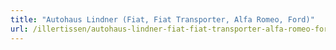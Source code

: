 ```yaml
---
title: "Autohaus Lindner (Fiat, Fiat Transporter, Alfa Romeo, Ford)"
url: /illertissen/autohaus-lindner-fiat-fiat-transporter-alfa-romeo-ford/
---
```

